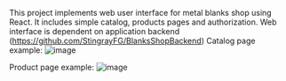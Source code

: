 This project implements web user interface for metal blanks shop using React. It includes simple catalog, products pages and authorization. Web interface is dependent on application backend (https://github.com/StingrayFG/BlanksShopBackend)
Catalog page example:
![image](https://github.com/StingrayFG/BlanksShopUI/assets/54187585/80860495-01a4-4659-8cf2-2bd4a144655b)

Product page example:
![image](https://github.com/StingrayFG/BlanksShopUI/assets/54187585/51b37e5a-710f-4945-b1bd-44bd5e73a4a9)

